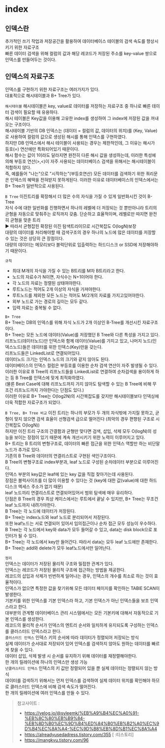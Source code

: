 # index

## 인덱스란
추가적인 쓰기 작업과 저장공간을 활용하여 데이터베이스 테이블의 검색 속도를 향상시키기 위한 자료구조 <br>
빠른 데이터 검색을 위해 컬럼의 값과 해당 레코드가 저장된 주소를 key-value 쌍으로 인덱스를 만들어두는 것이다. <br>

## 인덱스의 자료구조
인덱스를 구현하기 위한 자료구조는 여러가지가 있다. <br>
대표적으로 해시테이블과 B+ Tree가 있다. <br>

```해시테이블```
해시테이블은 key, value로 데이터를 저장하는 자료구조 중 하나로 빠른 데이터 검색이 필요할 때 유용하다. <br>
해시 테이블은 Key값을 이용해 고유한 index를 생성하여 그 index에 저장된 값을 꺼내오는 구조이다. <br>
해시테이블 기반의 DB 인덱스는 (데이터 = 컬럼의 값, 데이터의 위치)를 (Key, Value)로 사용하여 컬럼의 값으로 생성된 해시를 통해 인덱스를 구현하였다. <br>
하지만 DB 인덱스에서 해시 테이블이 사용되는 경우는 제한적인데, 그 이유는 해시가 등호(=) 연산에만 특화되어있기 때문이다. <br>
해시 함수는 값이 1이라도 달라지면 완전히 다른 해시 값을 생성하는데, 이러한 특성에 의해 부등호 연산(>,<)이 자주 사용되는 데이터베이스 검색을 위해서는 해시테이블이 적합하지 않다. <br>
즉, 예를들어 "나는"으로 "시작하는"(부등호연산) 모든 데이터를 검색하기 위한 쿼리문은 인덱스의 혜택을 전혀받지 못하게된다. 이러한 이유로 데이터베이스의 인덱스에서는 B+ Tree가 일반적으로 사용된다.

```B Tree```
이진트리를 확장해서 더 많은 수의 자식을 가질 수 있게 일반화시킨 것이 B-Tree <br>
자식 수에 대한 일반화를 진행하면서 하나의 레벨에 더 저장되는 것 뿐만아니라 트리의 균형을 자동으로 맞춰주는 로직까지 갖춤. 단순하고 효율적이며, 레벨로만 따지면 완전히 균형을 맞춘 트리 <br>
▶ 따라서 균형잡힌 확장된 이진 탐색트리이므로 시간복잡도 O(logN)보장 <br>
대량의 데이터를 처리해야할 때 검색구조의 경우 하나의 노드에 많은 데이터를 저장할 수 있는 것은 상당히 큰 장점이다. <br>
대량의 데이터는 메모리보다 블럭단위로 입출력하는 하드디스크 or SSD에 저장해야하기 때문이다.

```규칙```
 - 최대 M개의 자식을 가질 수 있는 B트리를 M차 B트리라고 한다.
 - 노드의 자료수가 N이면, 자식수는 N+1이어야 한다.
 - 각 노드의 자료는 정렬된 상태여야한다.
 - 루트노드는 적어도 2개 이상의 자식을 가져야한다.
 - 루트노드를 제외한 모든 노드는 적어도 M/2개의 자료를 가지고있어야한다.
 - 외부 노드로 가는 경로의 길이는 모두 같다.
 - 입력 자료는 중복될 수 없다.


```B+ Tree``` <br>
B+ Tree는 DB의 인덱스를 위해 자식 노드가 2개 이상인 B-Tree를 개선시킨 자료구조이다. <br>
B+ Tree는 모든 노드에 데이터(Value)를 저장했던 B Tree와 다른 특성을 가지고 있다. <br>
리프노드(데이터노드)만 인덱스와 함께 데이터(Value)를 가지고 있고, 나머지 노드(인덱스노드)들은 데이터를 위한 인덱스(Key)만을 갖는다. <br>
리프노드들은 LinkedList로 연결되어있다. <br>
데이터노드 크기는 인덱스 노드의 크기와 같지 않아도 된다. <br>
데이터베이스의 인덱스 컬럼은 부등호를 이용한 순차 검색 연산이 자주 발생될 수 있다. 이러한 이유로 B Tree의 리프노드들을 LinkedList로 연결하여 순차검색을 용이하게 하는 등 B Tree를 인덱스에 맞게 최적화하였다.  <br>
(물론 Best Case에 대해 리프노드까지 가지 않아도 탐색할 수 있는 B Tree에 비해 무조건 리프노드까지 가야한다는 단점도 있다.) <br>
이러한 이유로 B+ Tree는 O(log2N)의 시간복잡도를 갖지만 해시테이블보다 인덱싱에 더욱 적합한 자료구조가 되었다.

```B Tree, B+ Tree 비교```
이진 트리는 하나의 부모가 두 개의 자식밖에 가지질 못하고, 균형이 맞지 않으면 검색 효율이 선형검색 급으로 떨어진다 (최악의 경우 편향된 구조로 시간복잡도 O(logN)) <br>
하지만 이진 트리 구조의 간결함과 균형만 맞다면 검색, 삽입, 삭제 모두 O(logN)의 성능을 보이는 장점이 있기 때문에 계속 개선시키기 위한 노력이 이루어지고 있다. <br>
B+ 트리는 B 트리의 변형구조로, 데이터의 빠른 접근을 위한 인덱스 역할만 하는 비단말 노드가 추가로 있다. <br>
기존의 B Tree와 데이터의 연결리스트로 구현된 색인구조이다. <br>
B Tree의 변형구조로 index부분과, leaf 노드로 구성된 순차데이터 부분으로 이루어진다.  <br>
인덱스 부분의 key값은 leaf에 있는 key 값을 직접 찾아가는데 사용된다. <br>
장점은 블럭사이즈를 더 많이 이용할 수 있다는 것 (key에 대한 값(value)에 대한 하드디스크 엑세스 주소가 없기 때문) <br>
leaf 노드끼리 연결리스트로 연결되어있어서 범위 탐색에 매우 유리하다. <br>
단점은 B Tree의 경우 최상 케이스에서는 루트에서 끝날 수 있지만, B+ Tree는 무조건 leaf 노드까지 내려가야한다. <br>
B Tree는 각 노드에 데이터가 저장된다. <br>
B+ Tree는 index노드와 leaf 노드로 분리되어서 저장된다. <br>
또한 leaf노드는 서로 연결되어 있어서 임의접근이나 순차 접근 모두 성능이 우수하다. <br>
B Tree는 각 노드에서 key와 data가 모두 들어갈 수 있고, data는 disk block으로 포인터가 될 수 있다. <br>
B+ Tree는 각 노드에서 key만 들어간다. 따라서 data는 모두 leaf 노드에만 존재한다. <br>
B+ Tree는 add와 delete가 모두 leaf노드에서만 일어난다. <br>

```정리``` <br>
인덱스는 데이터가 저장된 물리적 구조와 밀접한 관계가 있다. <br>
인덱스는 레코드가 저장된 물리적 구조에 접근하는 방법을 제공한다. <br>
레코드의 삽입과 삭제가 빈번하게 일어나는 경우, 인덱스의 개수를 최소로 하는 것이 효율적이다. <br>
인덱스가 없으면 특정한 값을 찾기위해 모든 데이터 페이지를 확인하는 TABlE SCAN이 발생한다. <br>
기본키를 위한 인덱스를 기본 인덱스라 하고, 기본 인덱스가 아닌 인덱스들을 보조 인덱스라고 한다.  <br>
대부분의 관계형 데이터베이스 관리 시스템에서는 모든 기본키에 대해서 자동적으로 기본 인덱스를 생성한다. <br>
레코드의 물리적 순서가 인덱스의 엔트리 순서와 일치하게 유지되도록 구성하는 인덱스를 클러스터드 인덱스라고 한다. <br>
```클러스터드 인덱스```
인덱스 키의 순서에 따라 데이터가 정렬되어 저장되는 방식 <br>
실제 데이터가 순서대로 저장되어 있어 인덱스를 검색하지 않아도 원하는 데이터를 빠르게 찾을 수 있다. <br>
데이터 삽입, 삭제 발생 시 순서를 유지하기 위해 데이터를 재정렬해야한다. <br>
한 개의 릴레이션에 하나의 인덱스만 생성 가능 <br>
```넌클러스터드 인덱스```
인덱스의 키 값만 정렬되어 있을 뿐 실제 데이터는 정렬되지 않는 방식 <br>
데이터를 검색하기 위해서는 먼저 인덱스를 검색하여 실제 데이터 위치를 확인해야 하므로 클러스터드 인덱스에 비해 검색 속도가 떨어진다. <br>
한 개의 릴레이션에 여러 인덱스를 만들 수 있다.

> 참고사이트 : 
> - https://velog.io/@syleemk/%EB%A9%B4%EC%A0%91-%EB%8C%80%EB%B9%84-%EB%8D%B0%EC%9D%B4%ED%84%B0%EB%B2%A0%EC%9D%B4%EC%8A%A4-%EC%9D%B8%EB%8D%B1%EC%8A%A4
> - https://alreadyusedadress.tistory.com/355 [ :티스토리]
> - https://mangkyu.tistory.com/96

